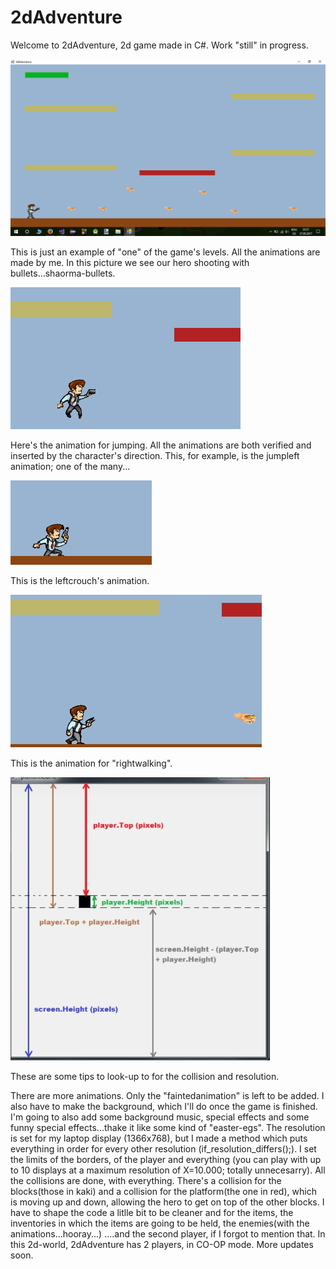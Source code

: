 # 2dAdventure

Welcome to 2dAdventure, 2d game made in C#. Work "still" in progress.


![Screenshot]( 	Screenshot_1.png)

This is just an example of "one" of the game's levels.
All the animations are made by me. In this picture we see our hero shooting with bullets...shaorma-bullets.



![Screenshot]( 	Screenshot_2.png)

Here's the animation for jumping. All the animations are both verified and inserted by the character's direction. This, for example, is the jumpleft animation; one of the many...




![Screenshot]( 	Screenshot_3.png)

This is the leftcrouch's animation.




![Screenshot]( 	Screenshot_4.png)

This is the animation for "rightwalking".


![Screenshot](coordinates_for_game.png)

These are some tips to look-up to for the collision and resolution.


There are more animations. Only the "faintedanimation" is left to be added. I also have to make the background, which I'll do once the game is finished.
I'm going to also add some background music, special effects and some funny special effects...thake it like some kind of "easter-egs".
The resolution is set for my laptop display (1366x768), but I made a method which puts everything in order for every other resolution (if_resolution_differs();). I set the limits of the borders, of the player and everything (you can play with up to 10 displays at a maximum resolution of X=10.000; totally unnecesarry). 
All the collisions are done, with everything. There's a collision for the blocks(those in kaki) and a collision for the platform(the one in red), which is moving up and down, allowing the hero to get on top of the other blocks. 
I have to shape the code a litlle bit to be cleaner and for the items, the inventories in which the items are going to be held, the enemies(with the animations...hooray...) ....and the second player, if I forgot to mention that. 
In this 2d-world, 2dAdventure has 2 players, in CO-OP mode.
More updates soon.
